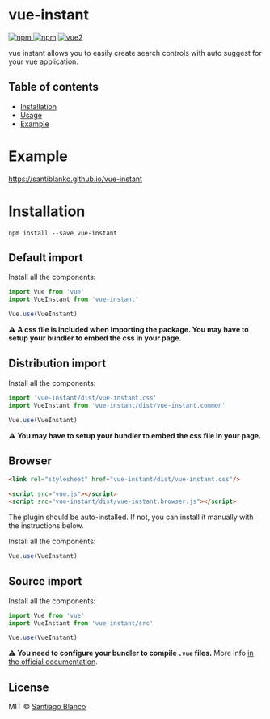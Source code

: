 # vue-instant

[![npm](https://img.shields.io/npm/v/vue-instant.svg) ![npm](https://img.shields.io/npm/dm/vue-instant.svg)](https://www.npmjs.com/package/vue-instant)
[![vue2](https://img.shields.io/badge/vue-2.x-brightgreen.svg)](https://vuejs.org/)

vue instant allows you to easily create search controls with auto suggest for your vue application.
## Table of contents

- [Installation](#installation)
- [Usage](#usage)
- [Example](#example)

# Example
https://santiblanko.github.io/vue-instant


# Installation

```
npm install --save vue-instant
```

## Default import

Install all the components:

```javascript
import Vue from 'vue'
import VueInstant from 'vue-instant'

Vue.use(VueInstant)
```

**⚠️ A css file is included when importing the package. You may have to setup your bundler to embed the css in your page.**

## Distribution import

Install all the components:

```javascript
import 'vue-instant/dist/vue-instant.css'
import VueInstant from 'vue-instant/dist/vue-instant.common'

Vue.use(VueInstant)
```
**⚠️ You may have to setup your bundler to embed the css file in your page.**

## Browser

```html
<link rel="stylesheet" href="vue-instant/dist/vue-instant.css"/>

<script src="vue.js"></script>
<script src="vue-instant/dist/vue-instant.browser.js"></script>
```

The plugin should be auto-installed. If not, you can install it manually with the instructions below.

Install all the components:

```javascript
Vue.use(VueInstant)
```

## Source import

Install all the components:

```javascript
import Vue from 'vue'
import VueInstant from 'vue-instant/src'

Vue.use(VueInstant)
```

**⚠️ You need to configure your bundler to compile `.vue` files.** More info [in the official documentation](https://vuejs.org/v2/guide/single-file-components.html).

## License

MIT © [Santiago Blanco](http://twitter.com/santiblanko)
